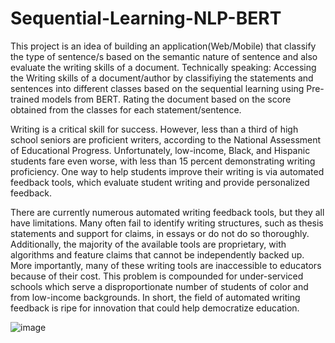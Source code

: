 # Sequential-Learning-NLP-BERT
This project is an idea of building an application(Web/Mobile) that classify the type of sentence/s based on the semantic nature of sentence and also evaluate the writing skills of a document. Technically speaking: 
Accessing the Writing skills of a document/author by classifiying the statements and sentences into different classes based on the sequential learning using Pre-trained models from BERT. Rating the document based on the score obtained from the classes for each statement/sentence.

Writing is a critical skill for success. However, less than a third of high school seniors are proficient writers, according to the National Assessment of Educational Progress. Unfortunately, low-income, Black, and Hispanic students fare even worse, with less than 15 percent demonstrating writing proficiency. One way to help students improve their writing is via automated feedback tools, which evaluate student writing and provide personalized feedback.

There are currently numerous automated writing feedback tools, but they all have limitations. Many often fail to identify writing structures, such as thesis statements and support for claims, in essays or do not do so thoroughly. Additionally, the majority of the available tools are proprietary, with algorithms and feature claims that cannot be independently backed up. More importantly, many of these writing tools are inaccessible to educators because of their cost. This problem is compounded for under-serviced schools which serve a disproportionate number of students of color and from low-income backgrounds. In short, the field of automated writing feedback is ripe for innovation that could help democratize education.

![image](https://user-images.githubusercontent.com/57532016/207398973-0b86d343-2bf5-48b6-8dd0-0dd58e5daa1f.png)
